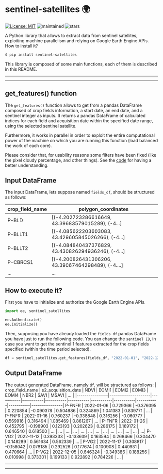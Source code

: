 # sentinel-satellites 🌍

[![License: MIT](https://img.shields.io/badge/license-MIT-yellow.svg)](LICENSE.md)
![maintained](https://img.shields.io/badge/maintained%3F-YES-green.svg)
![stars](https://img.shields.io/github/stars/Amatofrancesco99/master-thesis.svg)

A Python library that allows to extract data from sentinel satellites, exploiting machine parallelism and relying on Google Earth Engine APIs.
How to install it?

```bash
$ pip install sentinel-satellites
```

This library is composed of some main functions, each of them is described in this README.

*** 
***
## get_features() function

The ```get_features()``` function allows to get from a pandas DataFrame composed of crop fields information, a start date, an end date, and a sentinel integer as inputs. It returns a pandas DataFrame of calculated indices for each field and acquisition date within the specified date range, using the selected sentinel satellite.

Furthermore, it works in parallel in order to exploit the entire computational power of the machine on which you are running this function (load balanced the work of each core).

Please consider that, for usability reasons some filters have been fixed (like the pixel cloudy percentage, and other things). See the [code](sentinel_satellites.py) for having a better understanding.

## Input DataFrame
The input DataFrame, lets suppose named `fields_df`, should be structured as follows:

| crop_field_name |              polygon_coordinates                  |
|-----------------|---------------------------------------------------|
| P-BLD           |  [(-4.202723286616649, 43.39683579015289), (-4...]|
| P-BLLT1         | [(-4.085622203603083, 43.429605845026266), (-4...]|
| P-BLLT2         | [(-4.084840437376829, 43.430826294936246), (-4...]|
| P-CBRCS1        | [(-4.200826431306206, 43.39067464298489), (-4....]|
| ...             |             ...                                   |


## How to execute it?

First you have to initialize and authorize the Google Earth Engine APIs.

```python
import ee, sentinel_satellites

ee.Authenticate()
ee.Initialize()
```

Then, supposing you have already loaded the `fields_df` pandas DataFrame you have just to run the following code. You can change the `sentinel ID`, in case you want to get the sentinel 1 features extracted for the crop fields specified (within the time period selected).

```python
df = sentinel_satellites.get_features(fields_df, "2022-01-01", "2022-12-31", sentinel=2)
```

## Output DataFrame
The output generated DataFrame, namely `df`, will be structured as follows:
| crop_field_name | s2_acquisition_date | NDVI      | EOMI1     | EOMI2     | EOMI3     | EOMI4     | NBR2      | SAVI      | MSAVI     | ...   |
|----------------|---------------------|-----------|-----------|-----------|-----------|-----------|-----------|-----------|-----------|----------------|
P-FNFR | 2022-01-06 | 0.729366 | -0.376095 | 0.220854 | -0.090378 |	0.504886 | 0.324869	| 1.041383 | 0.839771 |	... |
P-FNFR | 2022-01-16	| 0.760237 | -0.338848 | 0.316256 | -0.060777 | 0.569916 | 	0.316494 | 1.085469 | 0.861267 | ... |
P-FNFR | 2022-01-26 | 0.452795 | -0.198903 | 0.123193 |	0.202623 | 0.286175 | 0.169172 | 0.646540 |	0.618500 | ... |
... | ... | ... | ... |	...	 | ... | ... | ... | ... | ... | ... | ...|
P-VG2 |	2022-11-12 | 0.393333 | -0.133609 |	0.163594 | 0.268466 | 0.304470 | 0.148289 |	0.561634 | 0.562339 | ... |
P-VG2 | 2022-11-17 | 0.308817 |	-0.158042 | 0.078185 | 0.292526 | 0.177674 | 0.100908 |	0.440931 | 0.470664 | ... |
P-VG2 | 2022-12-05 | 0.646324 |	-0.349386 | 0.188256 | 0.010998 | 0.373301 | 0.199133 |	0.922892 | 0.784226 | ... |


***
***